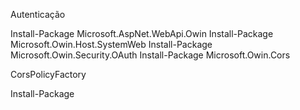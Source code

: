 Autenticação

Install-Package Microsoft.AspNet.WebApi.Owin
Install-Package Microsoft.Owin.Host.SystemWeb
Install-Package Microsoft.Owin.Security.OAuth
Install-Package Microsoft.Owin.Cors


CorsPolicyFactory

Install-Package 